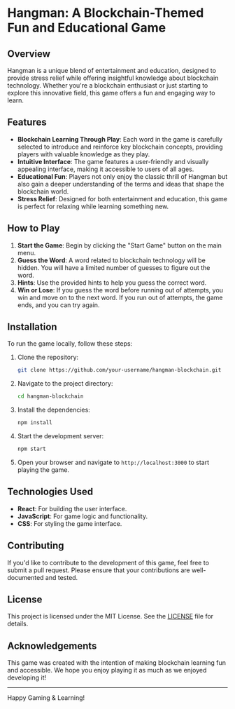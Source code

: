 # Hangman: A Blockchain-Themed Fun and Educational Game

## Overview

Hangman is a unique blend of entertainment and education, designed to provide stress relief while offering insightful knowledge about blockchain technology. Whether you're a blockchain enthusiast or just starting to explore this innovative field, this game offers a fun and engaging way to learn.

## Features

- **Blockchain Learning Through Play**: Each word in the game is carefully selected to introduce and reinforce key blockchain concepts, providing players with valuable knowledge as they play.
- **Intuitive Interface**: The game features a user-friendly and visually appealing interface, making it accessible to users of all ages.
- **Educational Fun**: Players not only enjoy the classic thrill of Hangman but also gain a deeper understanding of the terms and ideas that shape the blockchain world.
- **Stress Relief**: Designed for both entertainment and education, this game is perfect for relaxing while learning something new.

## How to Play

1. **Start the Game**: Begin by clicking the "Start Game" button on the main menu.
2. **Guess the Word**: A word related to blockchain technology will be hidden. You will have a limited number of guesses to figure out the word.
3. **Hints**: Use the provided hints to help you guess the correct word.
4. **Win or Lose**: If you guess the word before running out of attempts, you win and move on to the next word. If you run out of attempts, the game ends, and you can try again.

## Installation

To run the game locally, follow these steps:

1. Clone the repository:

    ```bash
    git clone https://github.com/your-username/hangman-blockchain.git
    ```

2. Navigate to the project directory:

    ```bash
    cd hangman-blockchain
    ```

3. Install the dependencies:

    ```bash
    npm install
    ```

4. Start the development server:

    ```bash
    npm start
    ```

5. Open your browser and navigate to `http://localhost:3000` to start playing the game.

## Technologies Used

- **React**: For building the user interface.
- **JavaScript**: For game logic and functionality.
- **CSS**: For styling the game interface.

## Contributing

If you'd like to contribute to the development of this game, feel free to submit a pull request. Please ensure that your contributions are well-documented and tested.

## License

This project is licensed under the MIT License. See the [LICENSE](LICENSE) file for details.

## Acknowledgements

This game was created with the intention of making blockchain learning fun and accessible. We hope you enjoy playing it as much as we enjoyed developing it!

---

Happy Gaming & Learning!